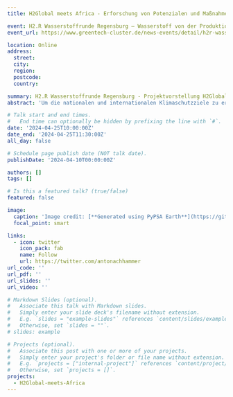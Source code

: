 ```yaml
---
title: H2Global meets Africa - Erforschung von Potenzialen und Maßnahmen für einen gerechten Markthochlauf in Afrika

event: H2.R Wasserstoffrunde Regensburg – Wasserstoff von der Produktion zur Praxis
event_url: https://www.greentech-cluster.de/news-events/detail/h2r-wasserstoff-von-der-produktion-zur-praxis

location: Online
address:
  street:
  city:
  region:
  postcode:
  country:

summary: H2.R Wasserstoffrunde Regensburg - Projektvorstellung H2Global meets Africa
abstract: 'Um die nationalen und internationalen Klimaschutzziele zu erreichen, die Energieversorgung Deutschlands und Europas zu diversifizieren sowie versorgungssicherer zu gestalten, ist ein Hochlauf der Wasserstoffwirtschaft national und international von entscheidender Bedeutung. Für diesen Hochlauf sind zwei Faktoren elementar: stabile internationale Partnerschaften und ein stabiler rechtlicher und finanzieller Rahmen. Das Forschungsprojekt hat das Ziel, afrikanischen Partnerländern den Einstieg in die globale Wasserstoffwirtschaft zu erleichtern sowie Potentiale und Maßnahmen zur Förderung eines gerechten Markthochlaufs von Wasserstoff in Afrika und den Transport nach Deutschland aufzuzeigen.'

# Talk start and end times.
#   End time can optionally be hidden by prefixing the line with `#`.
date: '2024-04-25T10:00:00Z'
date_end: '2024-04-25T11:30:00Z'
all_day: false

# Schedule page publish date (NOT talk date).
publishDate: '2024-04-10T00:00:00Z'

authors: []
tags: []

# Is this a featured talk? (true/false)
featured: false

image:
  caption: 'Image credit: [**Generated using PyPSA Earth**](https://github.com/pypsa-meets-earth/pypsa-earth)'
  focal_point: smart

links:
  - icon: twitter
    icon_pack: fab
    name: Follow
    url: https://twitter.com/antonachhammer
url_code: ''
url_pdf: ''
url_slides: ''
url_video: ''

# Markdown Slides (optional).
#   Associate this talk with Markdown slides.
#   Simply enter your slide deck's filename without extension.
#   E.g. `slides = "example-slides"` references `content/slides/example-slides.md`.
#   Otherwise, set `slides = ""`.
# slides: example

# Projects (optional).
#   Associate this post with one or more of your projects.
#   Simply enter your project's folder or file name without extension.
#   E.g. `projects = ["internal-project"]` references `content/project/deep-learning/index.md`.
#   Otherwise, set `projects = []`.
projects:
  - H2Global-meets-Africa
---
```


<!-- {{% callout note %}}
Click on the **Slides** button above to view the built-in slides feature.
{{% /callout %}} -->
